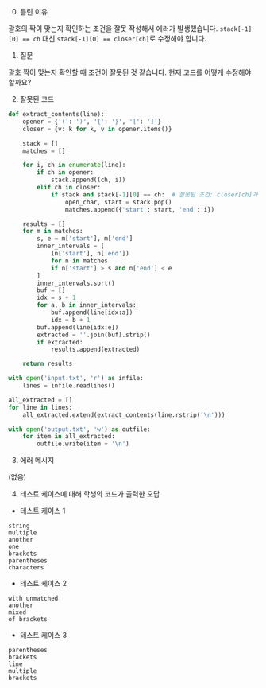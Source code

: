 0. 틀린 이유

괄호의 짝이 맞는지 확인하는 조건을 잘못 작성해서 에러가 발생했습니다. `stack[-1][0] == ch` 대신 `stack[-1][0] == closer[ch]`로 수정해야 합니다.

1. 질문

괄호 짝이 맞는지 확인할 때 조건이 잘못된 것 같습니다. 현재 코드를 어떻게 수정해야 할까요?

2. 잘못된 코드

```python
def extract_contents(line):
    opener = {'(': ')', '{': '}', '[': ']'}
    closer = {v: k for k, v in opener.items()}

    stack = []
    matches = []

    for i, ch in enumerate(line):
        if ch in opener:
            stack.append((ch, i))
        elif ch in closer:
            if stack and stack[-1][0] == ch:  # 잘못된 조건: closer[ch]가 아닌 ch와 비교
                open_char, start = stack.pop()
                matches.append({'start': start, 'end': i})

    results = []
    for m in matches:
        s, e = m['start'], m['end']
        inner_intervals = [
            (n['start'], n['end'])
            for n in matches
            if n['start'] > s and n['end'] < e
        ]
        inner_intervals.sort()
        buf = []
        idx = s + 1
        for a, b in inner_intervals:
            buf.append(line[idx:a])
            idx = b + 1
        buf.append(line[idx:e])
        extracted = ''.join(buf).strip()
        if extracted:
            results.append(extracted)

    return results

with open('input.txt', 'r') as infile:
    lines = infile.readlines()

all_extracted = []
for line in lines:
    all_extracted.extend(extract_contents(line.rstrip('\n')))

with open('output.txt', 'w') as outfile:
    for item in all_extracted:
        outfile.write(item + '\n')
```

3. 에러 메시지

(없음)

4. 테스트 케이스에 대해 학생의 코드가 출력한 오답

- 테스트 케이스 1

```
string
multiple
another
one
brackets
parentheses
characters
```

- 테스트 케이스 2

```
with unmatched
another
mixed
of brackets
```

- 테스트 케이스 3

```
parentheses
brackets
line
multiple
brackets
```